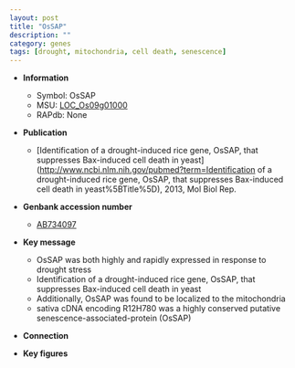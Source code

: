 ```yaml
---
layout: post
title: "OsSAP"
description: ""
category: genes
tags: [drought, mitochondria, cell death, senescence]
---
```


* **Information**  
    + Symbol: OsSAP  
    + MSU: [LOC_Os09g01000](http://rice.plantbiology.msu.edu/cgi-bin/ORF_infopage.cgi?orf=LOC_Os09g01000)  
    + RAPdb: None  

* **Publication**  
    + [Identification of a drought-induced rice gene, OsSAP, that suppresses Bax-induced cell death in yeast](http://www.ncbi.nlm.nih.gov/pubmed?term=Identification of a drought-induced rice gene, OsSAP, that suppresses Bax-induced cell death in yeast%5BTitle%5D), 2013, Mol Biol Rep.

* **Genbank accession number**  
    + [AB734097](http://www.ncbi.nlm.nih.gov/nuccore/AB734097)

* **Key message**  
    + OsSAP was both highly and rapidly expressed in response to drought stress
    + Identification of a drought-induced rice gene, OsSAP, that suppresses Bax-induced cell death in yeast
    + Additionally, OsSAP was found to be localized to the mitochondria
    + sativa cDNA encoding R12H780 was a highly conserved putative senescence-associated-protein (OsSAP)

* **Connection**  

* **Key figures**  


